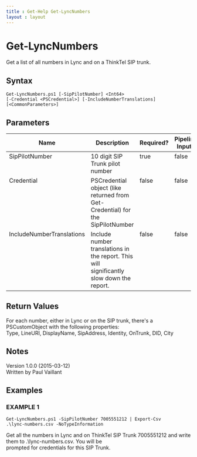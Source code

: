 ```yaml
---
title : Get-Help Get-LyncNumbers
layout : layout
---
```


# Get-LyncNumbers
Get a list of all numbers in Lync and on a ThinkTel SIP trunk.

## Syntax
<code>Get-LyncNumbers.ps1 [-SipPilotNumber] &lt;Int64&gt; [-Credential &lt;PSCredential&gt;] [-IncludeNumberTranslations] [&lt;CommonParameters&gt;]</code>

## Parameters
<table class="table table-condensed table-striped">
<thead><tr><th>Name</th><th>Description</th><th>Required?</th><th>Pipeline Input?</th><th>Default Value</th></tr></thead>
<tbody>
<tr valign="top"><td>SipPilotNumber</td><td>10 digit SIP Trunk pilot number</td><td>true</td><td>false</td><td>0</td></tr>
<tr valign="top"><td>Credential</td><td>PSCredential object (like returned from Get-Credential) for the SipPilotNumber</td><td>false</td><td>false</td><td>$(Get-Credential)</td></tr>
<tr valign="top"><td>IncludeNumberTranslations</td><td>Include number translations in the report. This will significantly slow down the report.</td><td>false</td><td>false</td><td>False</td></tr>
</table>

## Return Values
For each number, either in Lync or on the SIP trunk, there's a PSCustomObject with the following properties:<br/>
Type, LineURI, DisplayName, SipAddress, Identity, OnTrunk, DID, City

## Notes
Version 1.0.0 (2015-03-12)<br/>
Written by Paul Vaillant

## Examples

### EXAMPLE 1
<code>Get-LyncNumbers.ps1 -SipPilotNumber 7005551212 | Export-Csv .\lync-numbers.csv -NoTypeInformation</code>

Get all the numbers in Lync and on ThinkTel SIP Trunk 7005551212 and write them to .\lync-numbers.csv. You will be<br/>
prompted for credentials for this SIP Trunk.

